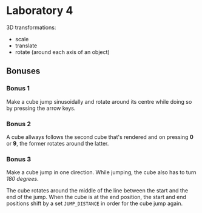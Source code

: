 # Laboratory 4
3D transformations:
- scale
- translate
- rotate (around each axis of an object)

## Bonuses

### Bonus 1
Make a cube jump sinusoidally and rotate around its centre while doing so by
pressing the arrow keys.

### Bonus 2
A cube allways follows the second cube that's rendered and on pressing **0** or
**9**, the former rotates around the latter.

### Bonus 3
Make a cube jump in one direction. While jumping, the cube also has to turn
*180 degrees*.

The cube rotates around the middle of the line between the start and the end
of the jump. When the cube is at the end position, the start and end positions
shift by a set `JUMP_DISTANCE` in order for the cube jump again.